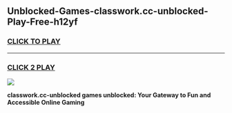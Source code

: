 
## Unblocked-Games-classwork.cc-unblocked-Play-Free-h12yf
<h3>
<a href="https://premium76.site?title=classwork.cc-unblocked&ref=10A">CLICK TO PLAY</a></h3>
<hr>

<h3>
<a href="https://premium76.site?title=classwork.cc-unblocked&ref=10A">CLICK 2 PLAY</a>
  
</h3>

<a href="https://premium76.site?title=classwork.cc-unblocked&ref=10A"><img src="https://clearcache.store/games.png"></a>


**classwork.cc-unblocked games unblocked: Your Gateway to Fun and Accessible Online Gaming**
